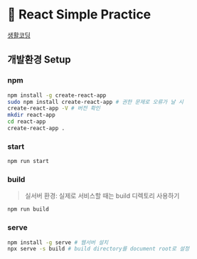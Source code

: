 # 📌 React Simple Practice

[생활코딩](https://www.inflearn.com/course/react-%EC%83%9D%ED%99%9C%EC%BD%94%EB%94%A9/)

## 개발환경 Setup

### npm

```bash
npm install -g create-react-app
sudo npm install create-react-app # 권한 문제로 오류가 날 시
create-react-app -V # 버전 확인
mkdir react-app
cd react-app
create-react-app .
```

### start

```bash
npm run start
```

### build

> 실서버 환경: 실제로 서비스할 때는 build 디렉토리 사용하기

```bash
npm run build
```

### serve

```bash
npm install -g serve # 웹서버 설치
npx serve -s build # build directory를 document root로 설정
```
